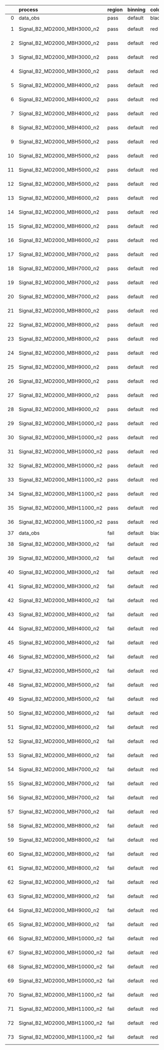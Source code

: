 |    | process                      | region   | binning   | color   | process_type   |   scale | variation   | source_filename                                                       | source_histname    | alias                        | title     |   combine_idx |     lnN |   shapes | syst_type   | direction   | variation_alias   |
|---:|:-----------------------------|:---------|:----------|:--------|:---------------|--------:|:------------|:----------------------------------------------------------------------|:-------------------|:-----------------------------|:----------|--------------:|--------:|---------:|:------------|:------------|:------------------|
|  0 | data_obs                     | pass     | default   | black   | DATA           |       1 | nominal     | ./histograms_for_2DAlphabet_v18//BH_Data.root                         | hpass              | Data                         | Data      |           nan | nan     |      nan | nan         | nan         | nan               |
|  1 | Signal_B2_MD2000_MBH3000_n2  | pass     | default   | red     | SIGNAL         |       1 | lumi        | ./histograms_for_2DAlphabet_v18//BH_Signal_B2_MD2000_MBH3000_n2.root  | hpass              | Signal_B2_MD2000_MBH3000_n2  | BH signal |           nan |   1.016 |      nan | lnN         | nan         | nan               |
|  2 | Signal_B2_MD2000_MBH3000_n2  | pass     | default   | red     | SIGNAL         |       1 | SVM         | ./histograms_for_2DAlphabet_v18//BH_Signal_B2_MD2000_MBH3000_n2.root  | hpass_SVMsyst_up   | Signal_B2_MD2000_MBH3000_n2  | BH signal |           nan | nan     |        1 | shapes      | Up          | SVMsyst           |
|  3 | Signal_B2_MD2000_MBH3000_n2  | pass     | default   | red     | SIGNAL         |       1 | SVM         | ./histograms_for_2DAlphabet_v18//BH_Signal_B2_MD2000_MBH3000_n2.root  | hpass_SVMsyst_down | Signal_B2_MD2000_MBH3000_n2  | BH signal |           nan | nan     |        1 | shapes      | Down        | SVMsyst           |
|  4 | Signal_B2_MD2000_MBH3000_n2  | pass     | default   | red     | SIGNAL         |       1 | nominal     | ./histograms_for_2DAlphabet_v18//BH_Signal_B2_MD2000_MBH3000_n2.root  | hpass              | Signal_B2_MD2000_MBH3000_n2  | BH signal |           nan | nan     |      nan | nan         | nan         | nan               |
|  5 | Signal_B2_MD2000_MBH4000_n2  | pass     | default   | red     | SIGNAL         |       1 | lumi        | ./histograms_for_2DAlphabet_v18//BH_Signal_B2_MD2000_MBH4000_n2.root  | hpass              | Signal_B2_MD2000_MBH4000_n2  | BH signal |           nan |   1.016 |      nan | lnN         | nan         | nan               |
|  6 | Signal_B2_MD2000_MBH4000_n2  | pass     | default   | red     | SIGNAL         |       1 | SVM         | ./histograms_for_2DAlphabet_v18//BH_Signal_B2_MD2000_MBH4000_n2.root  | hpass_SVMsyst_up   | Signal_B2_MD2000_MBH4000_n2  | BH signal |           nan | nan     |        1 | shapes      | Up          | SVMsyst           |
|  7 | Signal_B2_MD2000_MBH4000_n2  | pass     | default   | red     | SIGNAL         |       1 | SVM         | ./histograms_for_2DAlphabet_v18//BH_Signal_B2_MD2000_MBH4000_n2.root  | hpass_SVMsyst_down | Signal_B2_MD2000_MBH4000_n2  | BH signal |           nan | nan     |        1 | shapes      | Down        | SVMsyst           |
|  8 | Signal_B2_MD2000_MBH4000_n2  | pass     | default   | red     | SIGNAL         |       1 | nominal     | ./histograms_for_2DAlphabet_v18//BH_Signal_B2_MD2000_MBH4000_n2.root  | hpass              | Signal_B2_MD2000_MBH4000_n2  | BH signal |           nan | nan     |      nan | nan         | nan         | nan               |
|  9 | Signal_B2_MD2000_MBH5000_n2  | pass     | default   | red     | SIGNAL         |       1 | lumi        | ./histograms_for_2DAlphabet_v18//BH_Signal_B2_MD2000_MBH5000_n2.root  | hpass              | Signal_B2_MD2000_MBH5000_n2  | BH signal |           nan |   1.016 |      nan | lnN         | nan         | nan               |
| 10 | Signal_B2_MD2000_MBH5000_n2  | pass     | default   | red     | SIGNAL         |       1 | SVM         | ./histograms_for_2DAlphabet_v18//BH_Signal_B2_MD2000_MBH5000_n2.root  | hpass_SVMsyst_up   | Signal_B2_MD2000_MBH5000_n2  | BH signal |           nan | nan     |        1 | shapes      | Up          | SVMsyst           |
| 11 | Signal_B2_MD2000_MBH5000_n2  | pass     | default   | red     | SIGNAL         |       1 | SVM         | ./histograms_for_2DAlphabet_v18//BH_Signal_B2_MD2000_MBH5000_n2.root  | hpass_SVMsyst_down | Signal_B2_MD2000_MBH5000_n2  | BH signal |           nan | nan     |        1 | shapes      | Down        | SVMsyst           |
| 12 | Signal_B2_MD2000_MBH5000_n2  | pass     | default   | red     | SIGNAL         |       1 | nominal     | ./histograms_for_2DAlphabet_v18//BH_Signal_B2_MD2000_MBH5000_n2.root  | hpass              | Signal_B2_MD2000_MBH5000_n2  | BH signal |           nan | nan     |      nan | nan         | nan         | nan               |
| 13 | Signal_B2_MD2000_MBH6000_n2  | pass     | default   | red     | SIGNAL         |       1 | lumi        | ./histograms_for_2DAlphabet_v18//BH_Signal_B2_MD2000_MBH6000_n2.root  | hpass              | Signal_B2_MD2000_MBH6000_n2  | BH signal |           nan |   1.016 |      nan | lnN         | nan         | nan               |
| 14 | Signal_B2_MD2000_MBH6000_n2  | pass     | default   | red     | SIGNAL         |       1 | SVM         | ./histograms_for_2DAlphabet_v18//BH_Signal_B2_MD2000_MBH6000_n2.root  | hpass_SVMsyst_up   | Signal_B2_MD2000_MBH6000_n2  | BH signal |           nan | nan     |        1 | shapes      | Up          | SVMsyst           |
| 15 | Signal_B2_MD2000_MBH6000_n2  | pass     | default   | red     | SIGNAL         |       1 | SVM         | ./histograms_for_2DAlphabet_v18//BH_Signal_B2_MD2000_MBH6000_n2.root  | hpass_SVMsyst_down | Signal_B2_MD2000_MBH6000_n2  | BH signal |           nan | nan     |        1 | shapes      | Down        | SVMsyst           |
| 16 | Signal_B2_MD2000_MBH6000_n2  | pass     | default   | red     | SIGNAL         |       1 | nominal     | ./histograms_for_2DAlphabet_v18//BH_Signal_B2_MD2000_MBH6000_n2.root  | hpass              | Signal_B2_MD2000_MBH6000_n2  | BH signal |           nan | nan     |      nan | nan         | nan         | nan               |
| 17 | Signal_B2_MD2000_MBH7000_n2  | pass     | default   | red     | SIGNAL         |       1 | lumi        | ./histograms_for_2DAlphabet_v18//BH_Signal_B2_MD2000_MBH7000_n2.root  | hpass              | Signal_B2_MD2000_MBH7000_n2  | BH signal |           nan |   1.016 |      nan | lnN         | nan         | nan               |
| 18 | Signal_B2_MD2000_MBH7000_n2  | pass     | default   | red     | SIGNAL         |       1 | SVM         | ./histograms_for_2DAlphabet_v18//BH_Signal_B2_MD2000_MBH7000_n2.root  | hpass_SVMsyst_up   | Signal_B2_MD2000_MBH7000_n2  | BH signal |           nan | nan     |        1 | shapes      | Up          | SVMsyst           |
| 19 | Signal_B2_MD2000_MBH7000_n2  | pass     | default   | red     | SIGNAL         |       1 | SVM         | ./histograms_for_2DAlphabet_v18//BH_Signal_B2_MD2000_MBH7000_n2.root  | hpass_SVMsyst_down | Signal_B2_MD2000_MBH7000_n2  | BH signal |           nan | nan     |        1 | shapes      | Down        | SVMsyst           |
| 20 | Signal_B2_MD2000_MBH7000_n2  | pass     | default   | red     | SIGNAL         |       1 | nominal     | ./histograms_for_2DAlphabet_v18//BH_Signal_B2_MD2000_MBH7000_n2.root  | hpass              | Signal_B2_MD2000_MBH7000_n2  | BH signal |           nan | nan     |      nan | nan         | nan         | nan               |
| 21 | Signal_B2_MD2000_MBH8000_n2  | pass     | default   | red     | SIGNAL         |       1 | lumi        | ./histograms_for_2DAlphabet_v18//BH_Signal_B2_MD2000_MBH8000_n2.root  | hpass              | Signal_B2_MD2000_MBH8000_n2  | BH signal |           nan |   1.016 |      nan | lnN         | nan         | nan               |
| 22 | Signal_B2_MD2000_MBH8000_n2  | pass     | default   | red     | SIGNAL         |       1 | SVM         | ./histograms_for_2DAlphabet_v18//BH_Signal_B2_MD2000_MBH8000_n2.root  | hpass_SVMsyst_up   | Signal_B2_MD2000_MBH8000_n2  | BH signal |           nan | nan     |        1 | shapes      | Up          | SVMsyst           |
| 23 | Signal_B2_MD2000_MBH8000_n2  | pass     | default   | red     | SIGNAL         |       1 | SVM         | ./histograms_for_2DAlphabet_v18//BH_Signal_B2_MD2000_MBH8000_n2.root  | hpass_SVMsyst_down | Signal_B2_MD2000_MBH8000_n2  | BH signal |           nan | nan     |        1 | shapes      | Down        | SVMsyst           |
| 24 | Signal_B2_MD2000_MBH8000_n2  | pass     | default   | red     | SIGNAL         |       1 | nominal     | ./histograms_for_2DAlphabet_v18//BH_Signal_B2_MD2000_MBH8000_n2.root  | hpass              | Signal_B2_MD2000_MBH8000_n2  | BH signal |           nan | nan     |      nan | nan         | nan         | nan               |
| 25 | Signal_B2_MD2000_MBH9000_n2  | pass     | default   | red     | SIGNAL         |       1 | lumi        | ./histograms_for_2DAlphabet_v18//BH_Signal_B2_MD2000_MBH9000_n2.root  | hpass              | Signal_B2_MD2000_MBH9000_n2  | BH signal |           nan |   1.016 |      nan | lnN         | nan         | nan               |
| 26 | Signal_B2_MD2000_MBH9000_n2  | pass     | default   | red     | SIGNAL         |       1 | SVM         | ./histograms_for_2DAlphabet_v18//BH_Signal_B2_MD2000_MBH9000_n2.root  | hpass_SVMsyst_up   | Signal_B2_MD2000_MBH9000_n2  | BH signal |           nan | nan     |        1 | shapes      | Up          | SVMsyst           |
| 27 | Signal_B2_MD2000_MBH9000_n2  | pass     | default   | red     | SIGNAL         |       1 | SVM         | ./histograms_for_2DAlphabet_v18//BH_Signal_B2_MD2000_MBH9000_n2.root  | hpass_SVMsyst_down | Signal_B2_MD2000_MBH9000_n2  | BH signal |           nan | nan     |        1 | shapes      | Down        | SVMsyst           |
| 28 | Signal_B2_MD2000_MBH9000_n2  | pass     | default   | red     | SIGNAL         |       1 | nominal     | ./histograms_for_2DAlphabet_v18//BH_Signal_B2_MD2000_MBH9000_n2.root  | hpass              | Signal_B2_MD2000_MBH9000_n2  | BH signal |           nan | nan     |      nan | nan         | nan         | nan               |
| 29 | Signal_B2_MD2000_MBH10000_n2 | pass     | default   | red     | SIGNAL         |       1 | lumi        | ./histograms_for_2DAlphabet_v18//BH_Signal_B2_MD2000_MBH10000_n2.root | hpass              | Signal_B2_MD2000_MBH10000_n2 | BH signal |           nan |   1.016 |      nan | lnN         | nan         | nan               |
| 30 | Signal_B2_MD2000_MBH10000_n2 | pass     | default   | red     | SIGNAL         |       1 | SVM         | ./histograms_for_2DAlphabet_v18//BH_Signal_B2_MD2000_MBH10000_n2.root | hpass_SVMsyst_up   | Signal_B2_MD2000_MBH10000_n2 | BH signal |           nan | nan     |        1 | shapes      | Up          | SVMsyst           |
| 31 | Signal_B2_MD2000_MBH10000_n2 | pass     | default   | red     | SIGNAL         |       1 | SVM         | ./histograms_for_2DAlphabet_v18//BH_Signal_B2_MD2000_MBH10000_n2.root | hpass_SVMsyst_down | Signal_B2_MD2000_MBH10000_n2 | BH signal |           nan | nan     |        1 | shapes      | Down        | SVMsyst           |
| 32 | Signal_B2_MD2000_MBH10000_n2 | pass     | default   | red     | SIGNAL         |       1 | nominal     | ./histograms_for_2DAlphabet_v18//BH_Signal_B2_MD2000_MBH10000_n2.root | hpass              | Signal_B2_MD2000_MBH10000_n2 | BH signal |           nan | nan     |      nan | nan         | nan         | nan               |
| 33 | Signal_B2_MD2000_MBH11000_n2 | pass     | default   | red     | SIGNAL         |       1 | lumi        | ./histograms_for_2DAlphabet_v18//BH_Signal_B2_MD2000_MBH11000_n2.root | hpass              | Signal_B2_MD2000_MBH11000_n2 | BH signal |           nan |   1.016 |      nan | lnN         | nan         | nan               |
| 34 | Signal_B2_MD2000_MBH11000_n2 | pass     | default   | red     | SIGNAL         |       1 | SVM         | ./histograms_for_2DAlphabet_v18//BH_Signal_B2_MD2000_MBH11000_n2.root | hpass_SVMsyst_up   | Signal_B2_MD2000_MBH11000_n2 | BH signal |           nan | nan     |        1 | shapes      | Up          | SVMsyst           |
| 35 | Signal_B2_MD2000_MBH11000_n2 | pass     | default   | red     | SIGNAL         |       1 | SVM         | ./histograms_for_2DAlphabet_v18//BH_Signal_B2_MD2000_MBH11000_n2.root | hpass_SVMsyst_down | Signal_B2_MD2000_MBH11000_n2 | BH signal |           nan | nan     |        1 | shapes      | Down        | SVMsyst           |
| 36 | Signal_B2_MD2000_MBH11000_n2 | pass     | default   | red     | SIGNAL         |       1 | nominal     | ./histograms_for_2DAlphabet_v18//BH_Signal_B2_MD2000_MBH11000_n2.root | hpass              | Signal_B2_MD2000_MBH11000_n2 | BH signal |           nan | nan     |      nan | nan         | nan         | nan               |
| 37 | data_obs                     | fail     | default   | black   | DATA           |       1 | nominal     | ./histograms_for_2DAlphabet_v18//BH_Data.root                         | hfail              | Data                         | Data      |           nan | nan     |      nan | nan         | nan         | nan               |
| 38 | Signal_B2_MD2000_MBH3000_n2  | fail     | default   | red     | SIGNAL         |       1 | lumi        | ./histograms_for_2DAlphabet_v18//BH_Signal_B2_MD2000_MBH3000_n2.root  | hfail              | Signal_B2_MD2000_MBH3000_n2  | BH signal |           nan |   1.016 |      nan | lnN         | nan         | nan               |
| 39 | Signal_B2_MD2000_MBH3000_n2  | fail     | default   | red     | SIGNAL         |       1 | SVM         | ./histograms_for_2DAlphabet_v18//BH_Signal_B2_MD2000_MBH3000_n2.root  | hfail_SVMsyst_up   | Signal_B2_MD2000_MBH3000_n2  | BH signal |           nan | nan     |        1 | shapes      | Up          | SVMsyst           |
| 40 | Signal_B2_MD2000_MBH3000_n2  | fail     | default   | red     | SIGNAL         |       1 | SVM         | ./histograms_for_2DAlphabet_v18//BH_Signal_B2_MD2000_MBH3000_n2.root  | hfail_SVMsyst_down | Signal_B2_MD2000_MBH3000_n2  | BH signal |           nan | nan     |        1 | shapes      | Down        | SVMsyst           |
| 41 | Signal_B2_MD2000_MBH3000_n2  | fail     | default   | red     | SIGNAL         |       1 | nominal     | ./histograms_for_2DAlphabet_v18//BH_Signal_B2_MD2000_MBH3000_n2.root  | hfail              | Signal_B2_MD2000_MBH3000_n2  | BH signal |           nan | nan     |      nan | nan         | nan         | nan               |
| 42 | Signal_B2_MD2000_MBH4000_n2  | fail     | default   | red     | SIGNAL         |       1 | lumi        | ./histograms_for_2DAlphabet_v18//BH_Signal_B2_MD2000_MBH4000_n2.root  | hfail              | Signal_B2_MD2000_MBH4000_n2  | BH signal |           nan |   1.016 |      nan | lnN         | nan         | nan               |
| 43 | Signal_B2_MD2000_MBH4000_n2  | fail     | default   | red     | SIGNAL         |       1 | SVM         | ./histograms_for_2DAlphabet_v18//BH_Signal_B2_MD2000_MBH4000_n2.root  | hfail_SVMsyst_up   | Signal_B2_MD2000_MBH4000_n2  | BH signal |           nan | nan     |        1 | shapes      | Up          | SVMsyst           |
| 44 | Signal_B2_MD2000_MBH4000_n2  | fail     | default   | red     | SIGNAL         |       1 | SVM         | ./histograms_for_2DAlphabet_v18//BH_Signal_B2_MD2000_MBH4000_n2.root  | hfail_SVMsyst_down | Signal_B2_MD2000_MBH4000_n2  | BH signal |           nan | nan     |        1 | shapes      | Down        | SVMsyst           |
| 45 | Signal_B2_MD2000_MBH4000_n2  | fail     | default   | red     | SIGNAL         |       1 | nominal     | ./histograms_for_2DAlphabet_v18//BH_Signal_B2_MD2000_MBH4000_n2.root  | hfail              | Signal_B2_MD2000_MBH4000_n2  | BH signal |           nan | nan     |      nan | nan         | nan         | nan               |
| 46 | Signal_B2_MD2000_MBH5000_n2  | fail     | default   | red     | SIGNAL         |       1 | lumi        | ./histograms_for_2DAlphabet_v18//BH_Signal_B2_MD2000_MBH5000_n2.root  | hfail              | Signal_B2_MD2000_MBH5000_n2  | BH signal |           nan |   1.016 |      nan | lnN         | nan         | nan               |
| 47 | Signal_B2_MD2000_MBH5000_n2  | fail     | default   | red     | SIGNAL         |       1 | SVM         | ./histograms_for_2DAlphabet_v18//BH_Signal_B2_MD2000_MBH5000_n2.root  | hfail_SVMsyst_up   | Signal_B2_MD2000_MBH5000_n2  | BH signal |           nan | nan     |        1 | shapes      | Up          | SVMsyst           |
| 48 | Signal_B2_MD2000_MBH5000_n2  | fail     | default   | red     | SIGNAL         |       1 | SVM         | ./histograms_for_2DAlphabet_v18//BH_Signal_B2_MD2000_MBH5000_n2.root  | hfail_SVMsyst_down | Signal_B2_MD2000_MBH5000_n2  | BH signal |           nan | nan     |        1 | shapes      | Down        | SVMsyst           |
| 49 | Signal_B2_MD2000_MBH5000_n2  | fail     | default   | red     | SIGNAL         |       1 | nominal     | ./histograms_for_2DAlphabet_v18//BH_Signal_B2_MD2000_MBH5000_n2.root  | hfail              | Signal_B2_MD2000_MBH5000_n2  | BH signal |           nan | nan     |      nan | nan         | nan         | nan               |
| 50 | Signal_B2_MD2000_MBH6000_n2  | fail     | default   | red     | SIGNAL         |       1 | lumi        | ./histograms_for_2DAlphabet_v18//BH_Signal_B2_MD2000_MBH6000_n2.root  | hfail              | Signal_B2_MD2000_MBH6000_n2  | BH signal |           nan |   1.016 |      nan | lnN         | nan         | nan               |
| 51 | Signal_B2_MD2000_MBH6000_n2  | fail     | default   | red     | SIGNAL         |       1 | SVM         | ./histograms_for_2DAlphabet_v18//BH_Signal_B2_MD2000_MBH6000_n2.root  | hfail_SVMsyst_up   | Signal_B2_MD2000_MBH6000_n2  | BH signal |           nan | nan     |        1 | shapes      | Up          | SVMsyst           |
| 52 | Signal_B2_MD2000_MBH6000_n2  | fail     | default   | red     | SIGNAL         |       1 | SVM         | ./histograms_for_2DAlphabet_v18//BH_Signal_B2_MD2000_MBH6000_n2.root  | hfail_SVMsyst_down | Signal_B2_MD2000_MBH6000_n2  | BH signal |           nan | nan     |        1 | shapes      | Down        | SVMsyst           |
| 53 | Signal_B2_MD2000_MBH6000_n2  | fail     | default   | red     | SIGNAL         |       1 | nominal     | ./histograms_for_2DAlphabet_v18//BH_Signal_B2_MD2000_MBH6000_n2.root  | hfail              | Signal_B2_MD2000_MBH6000_n2  | BH signal |           nan | nan     |      nan | nan         | nan         | nan               |
| 54 | Signal_B2_MD2000_MBH7000_n2  | fail     | default   | red     | SIGNAL         |       1 | lumi        | ./histograms_for_2DAlphabet_v18//BH_Signal_B2_MD2000_MBH7000_n2.root  | hfail              | Signal_B2_MD2000_MBH7000_n2  | BH signal |           nan |   1.016 |      nan | lnN         | nan         | nan               |
| 55 | Signal_B2_MD2000_MBH7000_n2  | fail     | default   | red     | SIGNAL         |       1 | SVM         | ./histograms_for_2DAlphabet_v18//BH_Signal_B2_MD2000_MBH7000_n2.root  | hfail_SVMsyst_up   | Signal_B2_MD2000_MBH7000_n2  | BH signal |           nan | nan     |        1 | shapes      | Up          | SVMsyst           |
| 56 | Signal_B2_MD2000_MBH7000_n2  | fail     | default   | red     | SIGNAL         |       1 | SVM         | ./histograms_for_2DAlphabet_v18//BH_Signal_B2_MD2000_MBH7000_n2.root  | hfail_SVMsyst_down | Signal_B2_MD2000_MBH7000_n2  | BH signal |           nan | nan     |        1 | shapes      | Down        | SVMsyst           |
| 57 | Signal_B2_MD2000_MBH7000_n2  | fail     | default   | red     | SIGNAL         |       1 | nominal     | ./histograms_for_2DAlphabet_v18//BH_Signal_B2_MD2000_MBH7000_n2.root  | hfail              | Signal_B2_MD2000_MBH7000_n2  | BH signal |           nan | nan     |      nan | nan         | nan         | nan               |
| 58 | Signal_B2_MD2000_MBH8000_n2  | fail     | default   | red     | SIGNAL         |       1 | lumi        | ./histograms_for_2DAlphabet_v18//BH_Signal_B2_MD2000_MBH8000_n2.root  | hfail              | Signal_B2_MD2000_MBH8000_n2  | BH signal |           nan |   1.016 |      nan | lnN         | nan         | nan               |
| 59 | Signal_B2_MD2000_MBH8000_n2  | fail     | default   | red     | SIGNAL         |       1 | SVM         | ./histograms_for_2DAlphabet_v18//BH_Signal_B2_MD2000_MBH8000_n2.root  | hfail_SVMsyst_up   | Signal_B2_MD2000_MBH8000_n2  | BH signal |           nan | nan     |        1 | shapes      | Up          | SVMsyst           |
| 60 | Signal_B2_MD2000_MBH8000_n2  | fail     | default   | red     | SIGNAL         |       1 | SVM         | ./histograms_for_2DAlphabet_v18//BH_Signal_B2_MD2000_MBH8000_n2.root  | hfail_SVMsyst_down | Signal_B2_MD2000_MBH8000_n2  | BH signal |           nan | nan     |        1 | shapes      | Down        | SVMsyst           |
| 61 | Signal_B2_MD2000_MBH8000_n2  | fail     | default   | red     | SIGNAL         |       1 | nominal     | ./histograms_for_2DAlphabet_v18//BH_Signal_B2_MD2000_MBH8000_n2.root  | hfail              | Signal_B2_MD2000_MBH8000_n2  | BH signal |           nan | nan     |      nan | nan         | nan         | nan               |
| 62 | Signal_B2_MD2000_MBH9000_n2  | fail     | default   | red     | SIGNAL         |       1 | lumi        | ./histograms_for_2DAlphabet_v18//BH_Signal_B2_MD2000_MBH9000_n2.root  | hfail              | Signal_B2_MD2000_MBH9000_n2  | BH signal |           nan |   1.016 |      nan | lnN         | nan         | nan               |
| 63 | Signal_B2_MD2000_MBH9000_n2  | fail     | default   | red     | SIGNAL         |       1 | SVM         | ./histograms_for_2DAlphabet_v18//BH_Signal_B2_MD2000_MBH9000_n2.root  | hfail_SVMsyst_up   | Signal_B2_MD2000_MBH9000_n2  | BH signal |           nan | nan     |        1 | shapes      | Up          | SVMsyst           |
| 64 | Signal_B2_MD2000_MBH9000_n2  | fail     | default   | red     | SIGNAL         |       1 | SVM         | ./histograms_for_2DAlphabet_v18//BH_Signal_B2_MD2000_MBH9000_n2.root  | hfail_SVMsyst_down | Signal_B2_MD2000_MBH9000_n2  | BH signal |           nan | nan     |        1 | shapes      | Down        | SVMsyst           |
| 65 | Signal_B2_MD2000_MBH9000_n2  | fail     | default   | red     | SIGNAL         |       1 | nominal     | ./histograms_for_2DAlphabet_v18//BH_Signal_B2_MD2000_MBH9000_n2.root  | hfail              | Signal_B2_MD2000_MBH9000_n2  | BH signal |           nan | nan     |      nan | nan         | nan         | nan               |
| 66 | Signal_B2_MD2000_MBH10000_n2 | fail     | default   | red     | SIGNAL         |       1 | lumi        | ./histograms_for_2DAlphabet_v18//BH_Signal_B2_MD2000_MBH10000_n2.root | hfail              | Signal_B2_MD2000_MBH10000_n2 | BH signal |           nan |   1.016 |      nan | lnN         | nan         | nan               |
| 67 | Signal_B2_MD2000_MBH10000_n2 | fail     | default   | red     | SIGNAL         |       1 | SVM         | ./histograms_for_2DAlphabet_v18//BH_Signal_B2_MD2000_MBH10000_n2.root | hfail_SVMsyst_up   | Signal_B2_MD2000_MBH10000_n2 | BH signal |           nan | nan     |        1 | shapes      | Up          | SVMsyst           |
| 68 | Signal_B2_MD2000_MBH10000_n2 | fail     | default   | red     | SIGNAL         |       1 | SVM         | ./histograms_for_2DAlphabet_v18//BH_Signal_B2_MD2000_MBH10000_n2.root | hfail_SVMsyst_down | Signal_B2_MD2000_MBH10000_n2 | BH signal |           nan | nan     |        1 | shapes      | Down        | SVMsyst           |
| 69 | Signal_B2_MD2000_MBH10000_n2 | fail     | default   | red     | SIGNAL         |       1 | nominal     | ./histograms_for_2DAlphabet_v18//BH_Signal_B2_MD2000_MBH10000_n2.root | hfail              | Signal_B2_MD2000_MBH10000_n2 | BH signal |           nan | nan     |      nan | nan         | nan         | nan               |
| 70 | Signal_B2_MD2000_MBH11000_n2 | fail     | default   | red     | SIGNAL         |       1 | lumi        | ./histograms_for_2DAlphabet_v18//BH_Signal_B2_MD2000_MBH11000_n2.root | hfail              | Signal_B2_MD2000_MBH11000_n2 | BH signal |           nan |   1.016 |      nan | lnN         | nan         | nan               |
| 71 | Signal_B2_MD2000_MBH11000_n2 | fail     | default   | red     | SIGNAL         |       1 | SVM         | ./histograms_for_2DAlphabet_v18//BH_Signal_B2_MD2000_MBH11000_n2.root | hfail_SVMsyst_up   | Signal_B2_MD2000_MBH11000_n2 | BH signal |           nan | nan     |        1 | shapes      | Up          | SVMsyst           |
| 72 | Signal_B2_MD2000_MBH11000_n2 | fail     | default   | red     | SIGNAL         |       1 | SVM         | ./histograms_for_2DAlphabet_v18//BH_Signal_B2_MD2000_MBH11000_n2.root | hfail_SVMsyst_down | Signal_B2_MD2000_MBH11000_n2 | BH signal |           nan | nan     |        1 | shapes      | Down        | SVMsyst           |
| 73 | Signal_B2_MD2000_MBH11000_n2 | fail     | default   | red     | SIGNAL         |       1 | nominal     | ./histograms_for_2DAlphabet_v18//BH_Signal_B2_MD2000_MBH11000_n2.root | hfail              | Signal_B2_MD2000_MBH11000_n2 | BH signal |           nan | nan     |      nan | nan         | nan         | nan               |